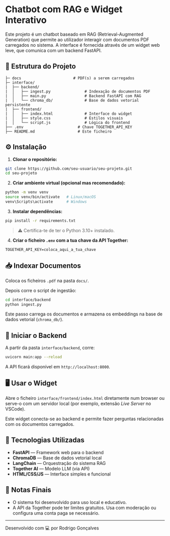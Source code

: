 
# Chatbot com RAG e Widget Interativo

Este projeto é um chatbot baseado em RAG (Retrieval-Augmented Generation) que permite ao utilizador interagir com documentos PDF carregados no sistema. A interface é fornecida através de um widget web leve, que comunica com um backend FastAPI.

## 📁 Estrutura do Projeto

```
├─ docs                       # PDF(s) a serem carregados
├─ interface/
|  ├── backend/
|  │   ├── ingest.py               # Indexação de documentos PDF
|  │   ├── main.py                 # Backend FastAPI com RAG
|  │   └── chroma_db/              # Base de dados vetorial persistente
|  ├── frontend/
|  │   ├── index.html              # Interface do widget
|  │   ├── style.css               # Estilos visuais
|  │   └── script.js               # Lógica do frontend
├── .env                        # Chave TOGETHER_API_KEY
├── README.md                   # Este ficheiro
```

## ⚙️ Instalação

1. **Clonar o repositório:**

```bash
git clone https://github.com/seu-usuario/seu-projeto.git
cd seu-projeto
```

2. **Criar ambiente virtual (opcional mas recomendado):**

```bash
python -m venv venv
source venv/bin/activate   # Linux/macOS
venv\Scripts\activate      # Windows
```

3. **Instalar dependências:**

```bash
pip install -r requirements.txt
```

> ⚠️ Certifica-te de ter o Python 3.10+ instalado.

4. **Criar o ficheiro `.env` com a tua chave da API Together:**

```
TOGETHER_API_KEY=coloca_aqui_a_tua_chave
```

## 📥 Indexar Documentos

Coloca os ficheiros `.pdf` na pasta `docs/`.

Depois corre o script de ingestão:

```bash
cd interface/backend
python ingest.py
```

Este passo carrega os documentos e armazena os embeddings na base de dados vetorial (`chroma_db/`).

## 🚀 Iniciar o Backend

A partir da pasta `interface/backend`, corre:

```bash
uvicorn main:app --reload
```

A API ficará disponível em `http://localhost:8000`.

## 🖥️ Usar o Widget

Abre o ficheiro `interface/frontend/index.html` diretamente num browser ou serve-o com um servidor local (por exemplo, extensão *Live Server* no VSCode).

Este widget conecta-se ao backend e permite fazer perguntas relacionadas com os documentos carregados.

## 🧠 Tecnologias Utilizadas

- **FastAPI** — Framework web para o backend
- **ChromaDB** — Base de dados vetorial local
- **LangChain** — Orquestração do sistema RAG
- **Together AI** — Modelo LLM (via API)
- **HTML/CSS/JS** — Interface simples e funcional

## 📌 Notas Finais

- O sistema foi desenvolvido para uso local e educativo.
- A API da Together pode ter limites gratuitos. Usa com moderação ou configura uma conta paga se necessário.

---

Desenvolvido com 💻 por Rodrigo Gonçalves
